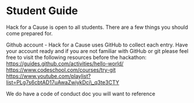# Student Guide

Hack for a Cause is open to all students. There are a few things you should come prepared for.

Github account - Hack for a Cause uses GitHub to collect each entry. 
Have your account ready and if you are not familiar with GitHub or git please feel free to visit the following resources before the hackathon:
https://guides.github.com/activities/hello-world/
https://www.codeschool.com/courses/try-git
https://www.youtube.com/playlist?list=PLg7s6cbtAD17uAwaZwiykDci\_q3te3CTY

We do have a code of conduct doc you will want to reference
